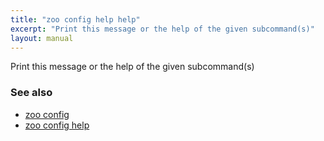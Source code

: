 ```yaml
---
title: "zoo config help help"
excerpt: "Print this message or the help of the given subcommand(s)"
layout: manual
---
```


Print this message or the help of the given subcommand(s)

### See also

* [zoo config](./zoo_config)
* [zoo config help](./zoo_config_help)